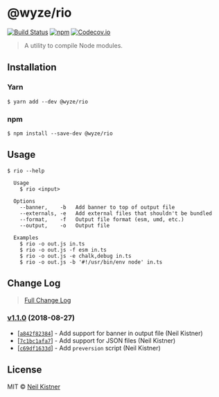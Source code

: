 # @wyze/rio

[![Build Status][travis-image]][travis-url]
[![npm][npm-image]][npm-url]
[![Codecov.io][codecov-image]][codecov-url]

> A utility to compile Node modules.

## Installation

### Yarn

```
$ yarn add --dev @wyze/rio
```

### npm

```
$ npm install --save-dev @wyze/rio
```

## Usage

```
$ rio --help

  Usage
    $ rio <input>

  Options
    --banner,    -b   Add banner to top of output file
    --externals, -e   Add external files that shouldn't be bundled
    --format,    -f   Output file format (esm, umd, etc.)
    --output,    -o   Output file

  Examples
    $ rio -o out.js in.ts
    $ rio -o out.js -f esm in.ts
    $ rio -o out.js -e chalk,debug in.ts
    $ rio -o out.js -b '#!/usr/bin/env node' in.ts
```

## Change Log

> [Full Change Log](changelog.md)

### [v1.1.0](https://github.com/wyze/rio/releases/tag/v1.1.0) (2018-08-27)

* [[`a842f82384`](https://github.com/wyze/rio/commit/a842f82384)] - Add support for banner in output file (Neil Kistner)
* [[`7c1bc1afa7`](https://github.com/wyze/rio/commit/7c1bc1afa7)] - Add support for JSON files (Neil Kistner)
* [[`c69df1633d`](https://github.com/wyze/rio/commit/c69df1633d)] - Add `preversion` script (Neil Kistner)

## License

MIT © [Neil Kistner](//neilkistner.com)

[travis-image]: https://img.shields.io/travis/wyze/rio.svg?style=flat-square
[travis-url]: https://travis-ci.org/wyze/rio

[npm-image]: https://img.shields.io/npm/v/@wyze/rio.svg?style=flat-square
[npm-url]: https://npmjs.com/package/@wyze/rio

[codecov-image]: https://img.shields.io/codecov/c/github/wyze/rio.svg?style=flat-square
[codecov-url]: https://codecov.io/github/wyze/rio
